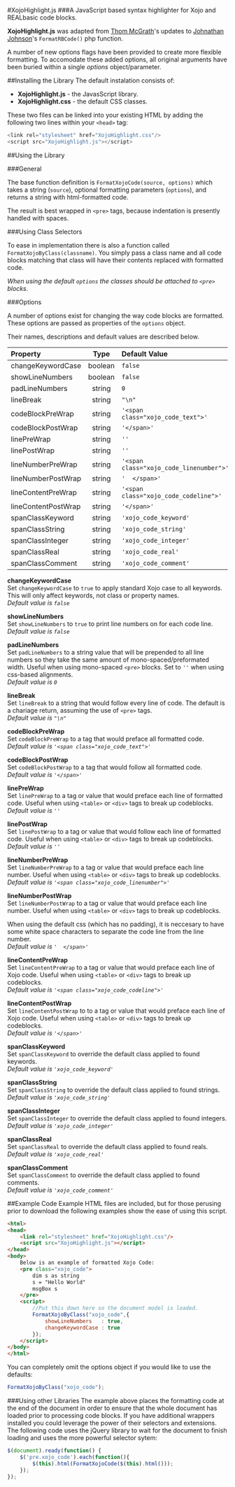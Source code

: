 #XojoHighlight.js
###A JavaScript based syntax highlighter for Xojo and REALbasic code blocks.

**XojoHighlight.js** was adapted from [Thom McGrath](thezaz.com)'s updates to [Johnathan Johnson](http://www.nilobject.com)'s `FormatRBCode()` php function.

A number of new options flags have been provided to create more flexible formatting.  To accomodate these added options, all original arguments have been buried within a single *options* object/parameter.

##Installing the Library
The default instalation consists of:

* **XojoHighlight.js** - the JavasScript library.
* **XojoHighlight.css** - the default CSS classes.

These two files can be linked into your existing HTML by adding the following two lines within your `<head>` tag:

```js
<link rel="stylesheet" href="XojoHighlight.css"/>
<script src="XojoHighlight.js"></script>
```

##Using the Library

###General

The base function definition is `FormatXojoCode(source, options)` which takes a string (`source`), optional formatting parameters (`options`), and returns a string with html-formatted code.

The result is best wrapped in `<pre>` tags, because indentation is presently handled with spaces.

###Using Class Selectors

To ease in implementation there is also a function called `FormatXojoByClass(classname)`.  You simply pass a class name and all code blocks matching that class will have their contents replaced with formatted code.

*When using the default `options` the classes should be attached to `<pre>` blocks.*

###Options

A number of options exist for changing the way code blocks are formatted.  These options are passed as properties of the `options` object.

Their names, descriptions and default values are described below.

| Property            | Type    | Default Value                           |
|:--------------------|:-------:|:----------------------------------------|
| changeKeywordCase   | boolean | `false`                                 |
| showLineNumbers     | boolean | `false`                                 |
| padLineNumbers      | string  | `0`                                     |
| lineBreak           | string  | `"\n"`                                  |
| codeBlockPreWrap    | string  | `'<span class="xojo_code_text">'`       |
| codeBlockPostWrap   | string  | `'</span>'`                             |
| linePreWrap         | string  | `''`                                    |
| linePostWrap        | string  | `''`                                    |
| lineNumberPreWrap   | string  | `'<span class="xojo_code_linenumber">'` |
| lineNumberPostWrap  | string  | `'  </span>'`                           |
| lineContentPreWrap  | string  | `'<span class="xojo_code_codeline">'`   |
| lineContentPostWrap | string  | `'</span>'`                             |
| spanClassKeyword    | string  | `'xojo_code_keyword'`                   |
| spanClassString     | string  | `'xojo_code_string'`                    |
| spanClassInteger    | string  | `'xojo_code_integer'`                   |
| spanClassReal       | string  | `'xojo_code_real'`                      |
| spanClassComment    | string  | `'xojo_code_comment'`                   |

**changeKeywordCase**  
Set `changeKeywordCase` to `true` to apply standard Xojo case to all keywords.  
This will only affect keywords, not class or property names.  
*Default value is `false`*

**showLineNumbers**  
Set `showLineNumbers` to `true` to print line numbers on for each code line.  
*Default value is `false`*

**padLineNumbers**  
Set `padLineNumbers` to a string value that will be prepended to all line numbers so they take the same amount of mono-spaced/preformated width.  Useful when using mono-spaced `<pre>` blocks.  Set to `''` when using css-based alignments.  
*Default value is `0`*

**lineBreak**  
Set `lineBreak` to a string that would follow every line of code.  The default is a chariage return, assuming the use of `<pre>` tags.  
*Default value is `"\n"`*

**codeBlockPreWrap**  
Set `codeBlockPreWrap` to a tag that would preface all formatted code.  
*Default value is `'<span class="xojo_code_text">'`*

**codeBlockPostWrap**  
Set `codeBlockPostWrap` to a tag that would follow all formatted code.  
*Default value is `'</span>'`*

**linePreWrap**  
Set `linePreWrap` to a tag or value that would preface each line of formatted code.  Useful when using `<table>` or `<div>` tags to break up codeblocks.  
*Default value is `''`*

**linePostWrap**  
Set `linePostWrap` to a tag or value that would follow each line of formatted code.  Useful when using `<table>` or `<div>` tags to break up codeblocks.  
*Default value is `''`*

**lineNumberPreWrap**  
Set `lineNumberPreWrap` to a tag or value that would preface each line number.  Useful when using `<table>` or `<div>` tags to break up codeblocks.   
*Default value is `'<span class="xojo_code_linenumber">'`*

**lineNumberPostWrap**  
Set `lineNumberPostWrap` to a tag or value that would preface each line number.  Useful when using `<table>` or `<div>` tags to break up codeblocks.

When using the default css (which has no padding), it is neccesary to have some white space characters to separate the code line from the line number.  
*Default value is `'  </span>'`*

**lineContentPreWrap**  
Set `lineContentPreWrap` to a tag or value that would preface each line of Xojo code.  Useful when using `<table>` or `<div>` tags to break up codeblocks.   
*Default value is `'<span class="xojo_code_codeline">'`*

**lineContentPostWrap**  
Set `lineContentPostWrap` to to a tag or value that would preface each line of Xojo code.  Useful when using `<table>` or `<div>` tags to break up codeblocks.  
*Default value is `'</span>'`*

**spanClassKeyword**  
Set `spanClassKeyword` to override the default class applied to found keywords.  
*Default value is `'xojo_code_keyword'`*

**spanClassString**  
Set `spanClassString` to override the default class applied to found strings.  
*Default value is `'xojo_code_string'`*

**spanClassInteger**  
Set `spanClassInteger` to override the default class applied to found integers.  
*Default value is `'xojo_code_integer'`*

**spanClassReal**  
Set `spanClassReal` to override the default class applied to found reals.  
*Default value is `'xojo_code_real'`*

**spanClassComment**  
Set `spanClassComment` to override the default class applied to found comments.  
*Default value is `'xojo_code_comment'`*

##Example Code
Example HTML files are included, but for those perusing prior to download the following examples show the ease of using this script.

```html
<html>
<head>
	<link rel="stylesheet" href="XojoHighlight.css"/>
	<script src="XojoHighlight.js"></script>
</head>
<body>
	Below is an example of formatted Xojo Code:
	<pre class="xojo_code">
		dim s as string
		s = "Hello World"
		msgBox s
	</pre>
	<script>
		//Put this down here so the document model is loaded.
		FormatXojoByClass("xojo_code",{
			showLineNumbers   : true,
			changeKeywordCase : true
		});
	</script>
</body>
</html>
```

You can completely omit the options object if you would like to use the defaults:

```js
FormatXojoByClass("xojo_code");
```
###Using other Libraries
The example above places the formatting code at the end of the document in order to ensure that the whole document has loaded prior to processing code blocks.  If you have additional wrappers installed you could leverage the power of their selectors and extensions.  The following code uses the jQuery library to wait for the document to finish loading and uses the more powerful selector sytem:

```js
$(document).ready(function() {
	$('pre.xojo_code').each(function(){
		$(this).html(FormatXojoCode($(this).html()));
	});
});
```